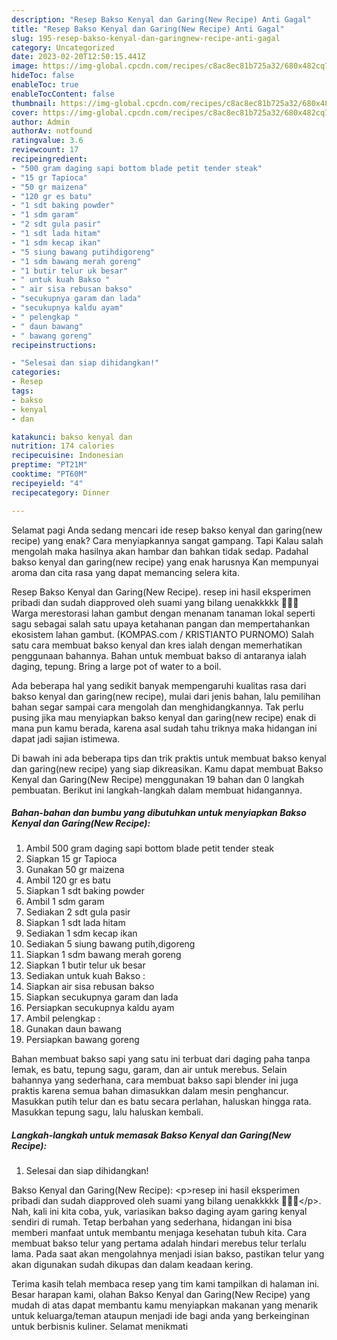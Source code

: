 ```yaml
---
description: "Resep Bakso Kenyal dan Garing(New Recipe) Anti Gagal"
title: "Resep Bakso Kenyal dan Garing(New Recipe) Anti Gagal"
slug: 195-resep-bakso-kenyal-dan-garingnew-recipe-anti-gagal
category: Uncategorized
date: 2023-02-20T12:50:15.441Z
image: https://img-global.cpcdn.com/recipes/c8ac8ec81b725a32/680x482cq70/bakso-kenyal-dan-garingnew-recipe-foto-resep-utama.jpg
hideToc: false
enableToc: true
enableTocContent: false
thumbnail: https://img-global.cpcdn.com/recipes/c8ac8ec81b725a32/680x482cq70/bakso-kenyal-dan-garingnew-recipe-foto-resep-utama.jpg
cover: https://img-global.cpcdn.com/recipes/c8ac8ec81b725a32/680x482cq70/bakso-kenyal-dan-garingnew-recipe-foto-resep-utama.jpg
author: Admin
authorAv: notfound
ratingvalue: 3.6
reviewcount: 17
recipeingredient:
- "500 gram daging sapi bottom blade petit tender steak"
- "15 gr Tapioca"
- "50 gr maizena"
- "120 gr es batu"
- "1 sdt baking powder"
- "1 sdm garam"
- "2 sdt gula pasir"
- "1 sdt lada hitam"
- "1 sdm kecap ikan"
- "5 siung bawang putihdigoreng"
- "1 sdm bawang merah goreng"
- "1 butir telur uk besar"
- " untuk kuah Bakso "
- " air sisa rebusan bakso"
- "secukupnya garam dan lada"
- "secukupnya kaldu ayam"
- " pelengkap "
- " daun bawang"
- " bawang goreng"
recipeinstructions:

- "Selesai dan siap dihidangkan!"
categories:
- Resep
tags:
- bakso
- kenyal
- dan

katakunci: bakso kenyal dan 
nutrition: 174 calories
recipecuisine: Indonesian
preptime: "PT21M"
cooktime: "PT60M"
recipeyield: "4"
recipecategory: Dinner

---
```



Selamat pagi Anda sedang mencari ide resep bakso kenyal dan garing(new recipe) yang enak? Cara menyiapkannya sangat gampang. Tapi Kalau salah mengolah maka hasilnya akan hambar dan bahkan tidak sedap. Padahal bakso kenyal dan garing(new recipe) yang enak harusnya Kan mempunyai aroma dan cita rasa yang dapat memancing selera kita.


Resep Bakso Kenyal dan Garing(New Recipe). resep ini hasil eksperimen pribadi dan sudah diapproved oleh suami yang bilang uenakkkkk 🤤😘😚 Warga merestorasi lahan gambut dengan menanam tanaman lokal seperti sagu sebagai salah satu upaya ketahanan pangan dan mempertahankan ekosistem lahan gambut. (KOMPAS.com / KRISTIANTO PURNOMO) Salah satu cara membuat bakso kenyal dan kres ialah dengan memerhatikan penggunaan bahannya. Bahan untuk membuat bakso di antaranya ialah daging, tepung. Bring a large pot of water to a boil.

Ada beberapa hal yang sedikit banyak mempengaruhi kualitas rasa dari bakso kenyal dan garing(new recipe), mulai dari jenis bahan, lalu pemilihan bahan segar sampai cara mengolah dan menghidangkannya. Tak perlu pusing jika mau menyiapkan bakso kenyal dan garing(new recipe) enak di mana pun kamu berada, karena asal sudah tahu triknya maka hidangan ini dapat jadi sajian istimewa.


Di bawah ini ada beberapa tips dan trik praktis untuk membuat bakso kenyal dan garing(new recipe) yang siap dikreasikan. Kamu dapat membuat Bakso Kenyal dan Garing(New Recipe) menggunakan 19 bahan dan 0 langkah pembuatan. Berikut ini langkah-langkah dalam membuat hidangannya.

<!--inarticleads1-->

##### Bahan-bahan dan bumbu yang dibutuhkan untuk menyiapkan Bakso Kenyal dan Garing(New Recipe):

1. Ambil 500 gram daging sapi bottom blade petit tender steak
1. Siapkan 15 gr Tapioca
1. Gunakan 50 gr maizena
1. Ambil 120 gr es batu
1. Siapkan 1 sdt baking powder
1. Ambil 1 sdm garam
1. Sediakan 2 sdt gula pasir
1. Siapkan 1 sdt lada hitam
1. Sediakan 1 sdm kecap ikan
1. Sediakan 5 siung bawang putih,digoreng
1. Siapkan 1 sdm bawang merah goreng
1. Siapkan 1 butir telur uk besar
1. Sediakan  untuk kuah Bakso :
1. Siapkan  air sisa rebusan bakso
1. Siapkan secukupnya garam dan lada
1. Persiapkan secukupnya kaldu ayam
1. Ambil  pelengkap :
1. Gunakan  daun bawang
1. Persiapkan  bawang goreng


Bahan membuat bakso sapi yang satu ini terbuat dari daging paha tanpa lemak, es batu, tepung sagu, garam, dan air untuk merebus. Selain bahannya yang sederhana, cara membuat bakso sapi blender ini juga praktis karena semua bahan dimasukkan dalam mesin penghancur. Masukkan putih telur dan es batu secara perlahan, haluskan hingga rata. Masukkan tepung sagu, lalu haluskan kembali. 

<!--inarticleads2-->

##### Langkah-langkah untuk memasak Bakso Kenyal dan Garing(New Recipe):


1. Selesai dan siap dihidangkan!

Bakso Kenyal dan Garing(New Recipe): &lt;p&gt;resep ini hasil eksperimen pribadi dan sudah diapproved oleh suami yang bilang uenakkkkk 🤤😘😚&lt;/p&gt;. Nah, kali ini kita coba, yuk, variasikan bakso daging ayam garing kenyal sendiri di rumah. Tetap berbahan yang sederhana, hidangan ini bisa memberi manfaat untuk membantu menjaga kesehatan tubuh kita. Cara membuat bakso telur yang pertama adalah hindari merebus telur terlalu lama. Pada saat akan mengolahnya menjadi isian bakso, pastikan telur yang akan digunakan sudah dikupas dan dalam keadaan kering. 

Terima kasih telah membaca resep yang tim kami tampilkan di halaman ini. Besar harapan kami, olahan Bakso Kenyal dan Garing(New Recipe) yang mudah di atas dapat membantu kamu menyiapkan makanan yang menarik untuk keluarga/teman ataupun menjadi ide bagi anda yang berkeinginan untuk berbisnis kuliner. Selamat menikmati
